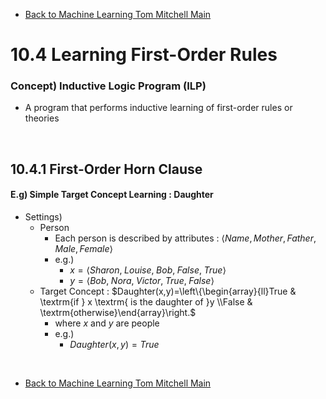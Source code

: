 * [Back to Machine Learning Tom Mitchell Main](../../main.md)

# 10.4 Learning First-Order Rules

### Concept) Inductive Logic Program (ILP)
- A program that performs inductive learning of first-order rules or theories

<br>

## 10.4.1 First-Order Horn Clause
#### E.g) Simple Target Concept Learning : Daughter
- Settings)
  - Person
    - Each person is described by attributes : $\langle Name, Mother, Father, Male, Female \rangle$
    - e.g.)
      - $`x = \langle Sharon,\;Louise,\;Bob,\;False,\;True \rangle`$
      - $`y = \langle Bob,\;Nora,\;Victor,\;True,\;False \rangle`$
  - Target Concept : $`Daughter(x,y)=\left\{\begin{array}{ll}True & \textrm{if } x \textrm{ is the daughter of }y \\False & \textrm{otherwise}\end{array}\right.`$
    - where $x$ and $y$ are people
    - e.g.)
      - $`Daughter(x,y)=True`$



<br>

* [Back to Machine Learning Tom Mitchell Main](../../main.md)